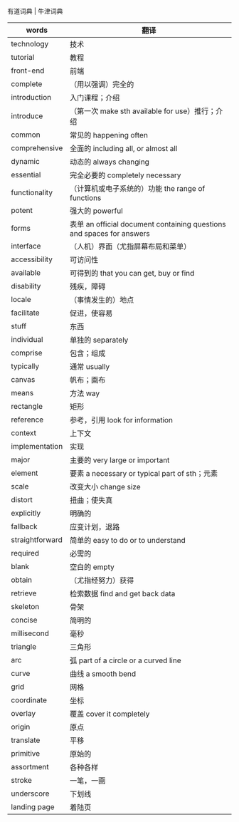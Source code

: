 有道词典 | 牛津词典

| words           | 翻译                                                                  |
| --------------- | --------------------------------------------------------------------- |
| technology      | 技术                                                                  |
| tutorial        | 教程                                                                  |
| front-end       | 前端                                                                  |
| complete        | （用以强调）完全的                                                    |
| introduction    | 入门课程；介绍                                                        |
| introduce       | （第一次 make sth available for use）推行；介绍                       |
| common          | 常见的 happening often                                                |
| comprehensive   | 全面的 including all, or almost all                                   |
| dynamic         | 动态的 always changing                                                |
| essential       | 完全必要的 completely necessary                                       |
| functionality   | （计算机或电子系统的）功能 the range of functions                     |
| potent          | 强大的 powerful                                                       |
| forms           | 表单 an official document containing questions and spaces for answers |
| interface       | （人机）界面（尤指屏幕布局和菜单）                                    |
| accessibility   | 可访问性                                                              |
| available       | 可得到的 that you can get, buy or find                                |
| disability      | 残疾，障碍                                                            |
| locale          | （事情发生的）地点                                                    |
| facilitate      | 促进，使容易                                                          |
| stuff           | 东西                                                                  |
| individual      | 单独的 separately                                                     |
| comprise        | 包含；组成                                                            |
| typically       | 通常 usually                                                          |
| canvas          | 帆布；画布                                                            |
| means           | 方法 way                                                              |
| rectangle       | 矩形                                                                  |
| reference       | 参考，引用 look for information                                       |
| context         | 上下文                                                                |
| implementation  | 实现                                                                  |
| major           | 主要的 very large or important                                        |
| element         | 要素 a necessary or typical part of sth；元素                         |
| scale           | 改变大小 change size                                                  |
| distort         | 扭曲；使失真                                                          |
| explicitly      | 明确的                                                                |
| fallback        | 应变计划，退路                                                        |
| straightforward | 简单的 easy to do or to understand                                    |
| required        | 必需的                                                                |
| blank           | 空白的 empty                                                          |
| obtain          | （尤指经努力）获得                                                    |
| retrieve        | 检索数据 find and get back data                                       |
| skeleton        | 骨架                                                                  |
| concise         | 简明的                                                                |
| millisecond     | 毫秒                                                                  |
| triangle        | 三角形                                                                |
| arc             | 弧 part of a circle or a curved line                                  |
| curve           | 曲线 a smooth bend                                                    |
| grid            | 网格                                                                  |
| coordinate      | 坐标                                                                  |
| overlay         | 覆盖 cover it completely                                              |
| origin          | 原点                                                                  |
| translate       | 平移                                                                  |
| primitive       | 原始的                                                                |
| assortment      | 各种各样                                                              |
| stroke          | 一笔，一画                                                            |
| underscore      | 下划线                                                                |
| landing page    | 着陆页                                                                |